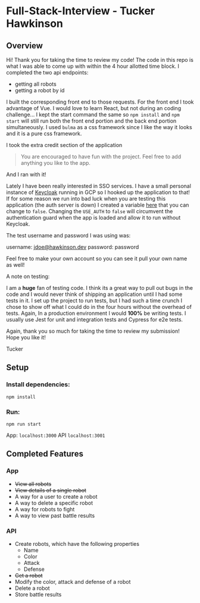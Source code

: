 # Full-Stack-Interview - Tucker Hawkinson

## Overview

Hi! Thank you for taking the time to review my code! The code in this repo is what I was able to come up with within the 4 hour allotted time block. I completed the two api endpoints:

- getting all robots
- getting a robot by id

I built the corresponding front end to those requests. For the front end I took advantage of Vue. I would love to learn React, but not during an coding challenge... I kept the start command the same so `npm install` and `npm start` will still run both the front end portion and the back end portion simultaneously. I used `bulma` as a css framework since I like the way it looks and it is a pure css framework.

I took the extra credit section of the application

> You are encouraged to have fun with the project. Feel free to add anything you like to the app.

And I ran with it!

Lately I have been really interested in SSO services. I have a small personal instance of [Keycloak](https://www.keycloak.org/) running in GCP so I hooked up the application to that! If for some reason we run into bad luck when you are testing this application (the auth server is down) I created a variable [here](https://github.com/hawkeye2013/react-full-stack-interview/blob/ec3b4bb79ad1516b171c37245b3b562b8b1067e5/src/main.js#L9) that you can change to `false`. Changing the `USE_AUTH` to `false` will circumvent the authentication guard when the app is loaded and allow it to run without Keycloak.

The test username and password I was using was:

username: jdoe@hawkinson.dev
password: password

Feel free to make your own account so you can see it pull your own name as well!

A note on testing:

I am a **huge** fan of testing code. I think its a great way to pull out bugs in the code and I would never think of shipping an application until I had some tests in it. I set up the project to run tests, but I had such a time crunch I chose to show off what I could do in the four hours without the overhead of tests. Again, In a production environment I would **100%** be writing tests. I usually use Jest for unit and integration tests and Cypress for e2e tests.

Again, thank you so much for taking the time to review my submission! Hope you like it!

Tucker

## Setup

### Install dependencies:

`npm install`

### Run:

`npm run start`

App: `localhost:3000`
API `localhost:3001`

## Completed Features

### App

- ~~View all robots~~
- ~~View details of a single robot~~
- A way for a user to create a robot
- A way to delete a specific robot
- A way for robots to fight
- A way to view past battle results

### API

- Create robots, which have the following properties
  - Name
  - Color
  - Attack
  - Defense
- ~~Get a robot~~
- Modify the color, attack and defense of a robot
- Delete a robot
- Store battle results

